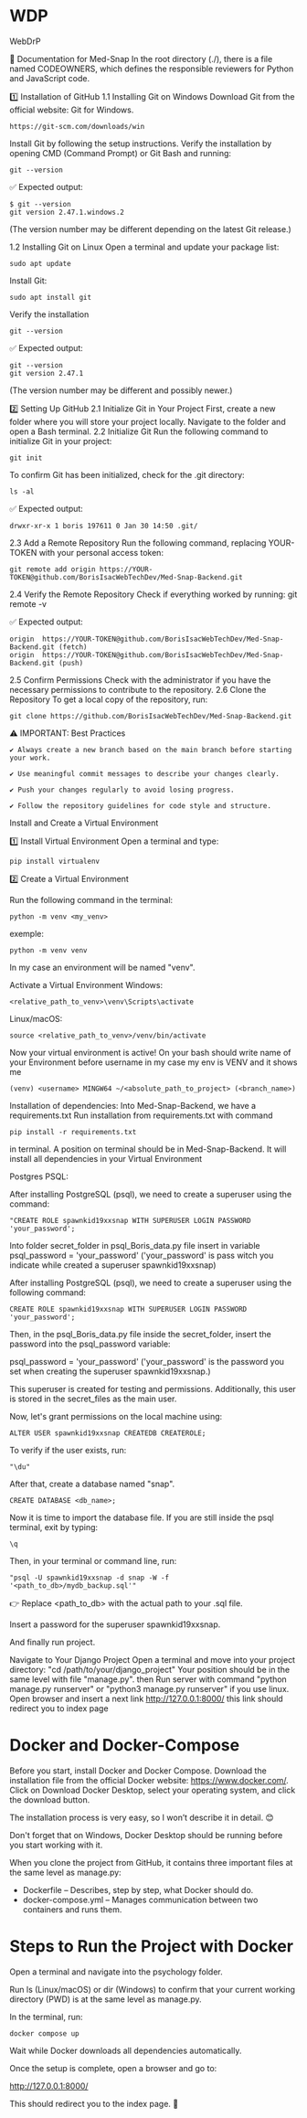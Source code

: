 # WDP
WebDrP

📜 Documentation for Med-Snap
In the root directory (./), there is a file named CODEOWNERS, which defines the responsible reviewers for Python and JavaScript code.

1️⃣ Installation of GitHub
    1.1 Installing Git on Windows
    Download Git from the official website: Git for Windows.

    https://git-scm.com/downloads/win

Install Git by following the setup instructions.
Verify the installation by opening CMD (Command Prompt) or Git Bash and running:

    git --version

✅ Expected output:

    $ git --version
    git version 2.47.1.windows.2
    
(The version number may be different depending on the latest Git release.)
    
1.2 Installing Git on Linux
    Open a terminal and update your package list:
            
    sudo apt update
    
Install Git:
    
    sudo apt install git

Verify the installation

    git --version

✅ Expected output:

    git --version
    git version 2.47.1

(The version number may be different and possibly newer.)

2️⃣ Setting Up GitHub
    2.1 Initialize Git in Your Project
    First, create a new folder where you will store your project locally.
    Navigate to the folder and open a Bash terminal.
    2.2 Initialize Git
    Run the following command to initialize Git in your project:

    git init

To confirm Git has been initialized, check for the .git directory:

    ls -al

✅ Expected output:

    drwxr-xr-x 1 boris 197611 0 Jan 30 14:50 .git/

2.3 Add a Remote Repository
    Run the following command, replacing YOUR-TOKEN with your personal access token:
    
    git remote add origin https://YOUR-TOKEN@github.com/BorisIsacWebTechDev/Med-Snap-Backend.git
    
2.4 Verify the Remote Repository
    Check if everything worked by running:
    git remote -v

✅ Expected output:

    origin  https://YOUR-TOKEN@github.com/BorisIsacWebTechDev/Med-Snap-Backend.git (fetch)
    origin  https://YOUR-TOKEN@github.com/BorisIsacWebTechDev/Med-Snap-Backend.git (push)

2.5 Confirm Permissions
    Check with the administrator if you have the necessary permissions to contribute to the repository.
2.6 Clone the Repository
    To get a local copy of the repository, run:

    git clone https://github.com/BorisIsacWebTechDev/Med-Snap-Backend.git

⚠️ IMPORTANT: Best Practices

    ✔ Always create a new branch based on the main branch before starting your work.
    
    ✔ Use meaningful commit messages to describe your changes clearly.
    
    ✔ Push your changes regularly to avoid losing progress.
    
    ✔ Follow the repository guidelines for code style and structure.


Install and Create a Virtual Environment

1️⃣ Install Virtual Environment
Open a terminal and type:
    
    pip install virtualenv
    
2️⃣ Create a Virtual Environment
    
Run the following command in the terminal:

    python -m venv <my_venv>

exemple:

    python -m venv venv

In my case an environment will be named "venv".

Activate a Virtual Environment
Windows:

    <relative_path_to_venv>\venv\Scripts\activate

Linux/macOS:

    source <relative_path_to_venv>/venv/bin/activate

Now your virtual environment is active! On your bash should write name of your Environment before username
in my case my env is VENV and it shows me  
    
    (venv) <username> MINGW64 ~/<absolute_path_to_project> (<branch_name>)


Installation of dependencies:
Into Med-Snap-Backend, we have a requirements.txt
Run installation from requirements.txt with command 

    pip install -r requirements.txt

in terminal.
A position on terminal should be in Med-Snap-Backend. 
It will install all dependencies in your Virtual Environment

Postgres PSQL:

After installing PostgreSQL (psql), we need to create a superuser using the command:
    
    "CREATE ROLE spawnkid19xxsnap WITH SUPERUSER LOGIN PASSWORD 'your_password';

Into folder secret_folder in psql_Boris_data.py file insert in variable psql_password = 'your_password'
('your_password' is pass witch you indicate while created a superuser spawnkid19xxsnap)

After installing PostgreSQL (psql), we need to create a superuser using the following command:

    CREATE ROLE spawnkid19xxsnap WITH SUPERUSER LOGIN PASSWORD 'your_password';

Then, in the psql_Boris_data.py file inside the secret_folder, insert the password into the psql_password variable:

psql_password = 'your_password'
('your_password' is the password you set when creating the superuser spawnkid19xxsnap.) 
    
This superuser is created for testing and permissions. Additionally, this user is stored in the secret_files as the main user.

Now, let's grant permissions on the local machine using:
    
    ALTER USER spawnkid19xxsnap CREATEDB CREATEROLE;
    
To verify if the user exists, run:
    
    "\du"

After that, create a database named "snap".

    CREATE DATABASE <db_name>;

Now it is time to import the database file.
If you are still inside the psql terminal, exit by typing:

    \q

Then, in your terminal or command line, run:

    "psql -U spawnkid19xxsnap -d snap -W -f '<path_to_db>/mydb_backup.sql'"
    
👉 Replace <path_to_db> with the actual path to your .sql file.

Insert a password for the superuser spawnkid19xxsnap.

And finally run project.

Navigate to Your Django Project
    Open a terminal and move into your project directory: "cd /path/to/your/django_project"
    Your position should be in the same level with file "manage.py". then Run server with command "python manage.py runserver" or
    "python3 manage.py runserver" if you use linux.
    Open browser and insert a next link http://127.0.0.1:8000/ this link should redirect you to index page





# Docker and Docker-Compose
Before you start, install Docker and Docker Compose. Download the installation file from the official Docker website: https://www.docker.com/. Click on Download Docker Desktop, select your operating system, and click the download button.

The installation process is very easy, so I won’t describe it in detail. 😊

Don't forget that on Windows, Docker Desktop should be running before you start working with it.

When you clone the project from GitHub, it contains three important files at the same level as manage.py:

-   Dockerfile – Describes, step by step, what Docker should do.
-   docker-compose.yml – Manages communication between two containers and runs them.

# Steps to Run the Project with Docker

Open a terminal and navigate into the psychology folder.

Run ls (Linux/macOS) or dir (Windows) to confirm that your current working directory (PWD) is at the same level as manage.py.

In the terminal, run:

    docker compose up
Wait while Docker downloads all dependencies automatically.

Once the setup is complete, open a browser and go to:

http://127.0.0.1:8000/

This should redirect you to the index page. 🚀


